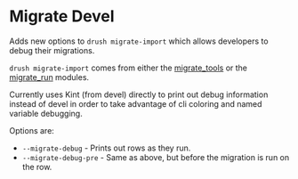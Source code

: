 # Migrate Devel

Adds new options to `drush migrate-import` which allows developers to debug their migrations.

`drush migrate-import` comes from either the [migrate_tools](https://www.drupal.org/project/migrate_tools) or the [migrate_run](https://www.drupal.org/project/migrate_run) modules.

Currently uses Kint (from devel) directly to print out debug information instead of devel in order to take advantage of cli coloring and named variable debugging.

Options are:

* `--migrate-debug` - Prints out rows as they run. 
* `--migrate-debug-pre` - Same as above, but before the migration is run on the row.
